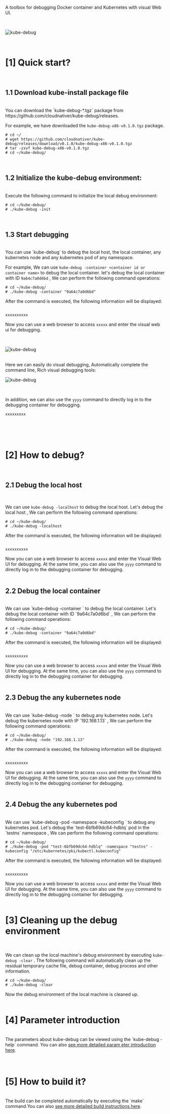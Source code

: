 
A toolbox for debugging Docker container and Kubernetes with visual Web UI.

<br>

![kube-debug](docs/imgs/kube-debug-logo.jpg)

<br>



# [1] Quick start?

<br>

## 1.1 Download kube-install package file

<br>
You can download the `kube-debug-*.tgz` package from https://github.com/cloudnativer/kube-debug/releases. <br>

For example, we have downloaded the `kube-debug-x86-v0.1.0.tgz` package.<br>

```
# cd ~/
# wget https://github.com/cloudnativer/kube-debug/releases/download/v0.1.0/kube-debug-x86-v0.1.0.tgz
# tar -zxvf kube-debug-x86-v0.1.0.tgz
# cd ~/kube-debug/
```

<br>

## 1.2 Initialize the kube-debug environment:

<br>
Execute the following command to initialize the local debug environment: <br>

```
# cd ~/kube-debug/
# ./kube-debug -init
```

<br>

## 1.3 Start debugging

<br>
You can use `kube-debug` to debug the local host, the local container, any kubernetes node and any kubernetes pod of any namespace.<br>

For example, We can use `kube-debug -container <container id or container name>` to debug the local container. let's debug the local container with ID `9a64c7a0d6bd` , We can perform the following command operations:<br>

```
# cd ~/kube-debug/
# ./kube-debug -container "9a64c7a0d6bd"
```

After the command is executed, the following information will be displayed:

```

xxxxxxxxxx

```

Now you can use a web browser to access `xxxxx` and enter the visual web ui for debugging.

<br>

![kube-debug](docs/imgs/kube-debug-ui-01.jpg)

<br>
Here we can easily do visual debugging, Automatically complete the command line, Rich visual debugging tools:
<br>

![kube-debug](docs/imgs/kube-debug-ui-02.jpg)

<br>

In addition, we can also use the `yyyy` command to directly log in to the debugging container for debugging.

```
xxxxxxxxx

```

<br>
<br>
<br>




# [2] How to debug?

<br>

## 2.1 Debug the local host
<br>

We can use `kube-debug -localhost` to debug the local host. Let's debug the local host , We can perform the following command operations:<br>

```
# cd ~/kube-debug/
# ./kube-debug -localhost
```

After the command is executed, the following information will be displayed:

```

xxxxxxxxxx

```

Now you can use a web browser to access `xxxxx` and enter the Visual Web UI for debugging. At the same time, you can also use the `yyyy` command to directly log in to the debugging container for debugging.
<br>
<br>

## 2.2 Debug the local container

<br>
We can use `kube-debug -container <container id or container name>` to debug the local container. Let's debug the local container with ID `9a64c7a0d6bd` , We can perform the following command operations:<br>

```
# cd ~/kube-debug/
# ./kube-debug -container "9a64c7a0d6bd"
```

After the command is executed, the following information will be displayed:

```

xxxxxxxxxx

```

Now you can use a web browser to access `xxxxx` and enter the Visual Web UI for debugging. At the same time, you can also use the `yyyy` command to directly log in to the debugging container for debugging.
<br>
<br>

## 2.3 Debug the any kubernetes node

<br>
We can use `kube-debug -node <kubernetes node IP>` to debug any kubernetes node. Let's debug the kubernetes node with IP `192.168.1.13` , We can perform the following command operations:<br>

```
# cd ~/kube-debug/
# ./kube-debug -node "192.168.1.13"
```

After the command is executed, the following information will be displayed:

```

xxxxxxxxxx

```

Now you can use a web browser to access `xxxxx` and enter the Visual Web UI for debugging. At the same time, you can also use the `yyyy` command to directly log in to the debugging container for debugging.
<br>
<br>
## 2.4 Debug the any kubernetes pod

<br>
We can use `kube-debug -pod <pod name> -namespace <namespace> -kubeconfig <kubeconfig file>` to debug any kubernetes pod. Let's debug the `test-6bfb69dc64-hdblq` pod in the `testns` namespace , We can perform the following command operations:<br>

```
# cd ~/kube-debug/
# ./kube-debug -pod "test-6bfb69dc64-hdblq" -namespace "testns" -kubeconfig "/etc/kubernetes/pki/kubectl.kubeconfig"
```

After the command is executed, the following information will be displayed:

```

xxxxxxxxxx

```

Now you can use a web browser to access `xxxxx` and enter the Visual Web UI for debugging. At the same time, you can also use the `yyyy` command to directly log in to the debugging container for debugging.
<br>
<br>





# [3] Cleaning up the debug environment

<br>

We can clean up the local machine's debug environment by executing `kube-debug -clear` . The following command will automatically clean up the residual temporary cache file, debug container, debug process and other information.

```
# cd ~/kube-debug/
# ./kube-debug -clear
```

Now the debug environment of the local machine is cleaned up.
<br>
<br>


# [4] Parameter introduction

<br>
The parameters about kube-debug can be viewed using the `kube-debug -help` command. You can also <a href="docs/parameters.md">see more detailed param
eter introduction here</a>.<br>
<br>
<br>

# [5] How to build it?

<br>
The build can be completed automatically by executing the `make` command.You can also <a href="docs/build.md">see more detailed build instructions here</a>.<br>
<br>
<br>
<br>
